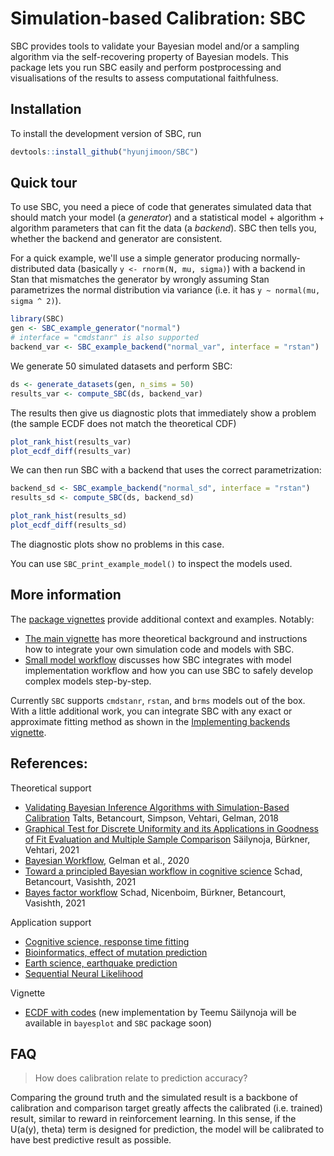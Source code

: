 # Simulation-based Calibration: SBC

SBC provides tools to validate your Bayesian model and/or a sampling algorithm via the self-recovering property of Bayesian models. This package lets you run SBC easily and perform postprocessing and visualisations of the results to assess computational faithfulness. 

## Installation

To install the development version of SBC, run

```r
devtools::install_github("hyunjimoon/SBC")
```


## Quick tour

To use SBC, you need a piece of code that generates simulated data that should
match your model (a _generator_) and a statistical model + algorithm + 
algorithm parameters that can fit the data (a _backend_). SBC then tells you,
whether the backend and generator are consistent.

For a quick example, we'll use a simple generator producing normally-distributed
data (basically `y <- rnorm(N, mu, sigma)`) with a backend in Stan that mismatches
the generator by wrongly assuming Stan parametrizes the normal distribution via
variance (i.e. it has `y ~ normal(mu, sigma ^ 2)`).

```r
library(SBC)
gen <- SBC_example_generator("normal")
# interface = "cmdstanr" is also supported
backend_var <- SBC_example_backend("normal_var", interface = "rstan")
```

We generate 50 simulated datasets and perform SBC:

```r
ds <- generate_datasets(gen, n_sims = 50)
results_var <- compute_SBC(ds, backend_var)
```

The results then give us diagnostic plots that immediately show a problem 
(the sample ECDF does not match the theoretical CDF)

```r
plot_rank_hist(results_var)
plot_ecdf_diff(results_var)
```

We can then run SBC with a backend that uses the correct parametrization:

```r
backend_sd <- SBC_example_backend("normal_sd", interface = "rstan")
results_sd <- compute_SBC(ds, backend_sd)

plot_rank_hist(results_sd)
plot_ecdf_diff(results_sd)
```

The diagnostic plots show no problems in this case.

You can use `SBC_print_example_model()` to inspect the models used.

## More information

The [package vignettes](https://hyunjimoon.github.io/SBC/articles/) provide 
additional context and examples. Notably:

- [The main vignette](https://hyunjimoon.github.io/SBC/articles/SBC.html)
has more theoretical background and instructions how to integrate your own simulation code and 
models with SBC.
- [Small model workflow](https://hyunjimoon.github.io/SBC/articles/small_model_workflow.html)
discusses how SBC integrates with model implementation workflow and how you can
use SBC to safely develop complex models step-by-step.

Currently `SBC` supports `cmdstanr`, `rstan`, and `brms` models out of the box. 
With a little additional work, you can integrate SBC with any exact or approximate fitting method as shown in the [Implementing backends vignette](https://hyunjimoon.github.io/SBC/articles/implementing_backends.html).



## References:

Theoretical support
* [Validating Bayesian Inference Algorithms with Simulation-Based Calibration](https://arxiv.org/pdf/1804.06788.pdf) Talts, Betancourt, Simpson, Vehtari, Gelman, 2018
* [Graphical Test for Discrete Uniformity and its Applications in Goodness of Fit Evaluation and Multiple Sample Comparison](https://arxiv.org/abs/2103.10522)  Säilynoja, Bürkner, Vehtari, 2021
* [Bayesian Workflow](https://arxiv.org/abs/2011.01808), Gelman et al., 2020
* [Toward a principled Bayesian workflow in cognitive science](https://psycnet.apa.org/record/2020-43606-001) Schad, Betancourt, Vasishth, 2021
* [Bayes factor workflow](https://arxiv.org/pdf/2103.08744.pdf) Schad, Nicenboim, Bürkner, Betancourt, Vasishth, 2021

Application support
* [Cognitive science, response time fitting](https://link.springer.com/content/pdf/10.3758/s13428-019-01318-x.pdf)
* [Bioinformatics, effect of mutation prediction](https://www.biorxiv.org/content/10.1101/2020.10.27.356758v1.full.pdf)
* [Earth science, earthquake prediction](https://gmd.copernicus.org/articles/11/4383/2018/gmd-11-4383-2018.pdf )
* [Sequential Neural Likelihood](http://proceedings.mlr.press/v89/papamakarios19a/papamakarios19a.pdf) 

Vignette
* [ECDF with codes](https://avehtari.github.io/rhat_ess/rhat_ess.html) (new implementation by Teemu Säilynoja will be available in `bayesplot` and `SBC` package soon)

## FAQ

> How does calibration relate to prediction accuracy?

Comparing the ground truth and the simulated result is a backbone of calibration and comparison target greatly affects the calibrated (i.e. trained) result, similar to reward in reinforcement learning. In this sense, if the U(a(y), theta) term is designed for prediction, the model will be calibrated to have best predictive result as possible.
